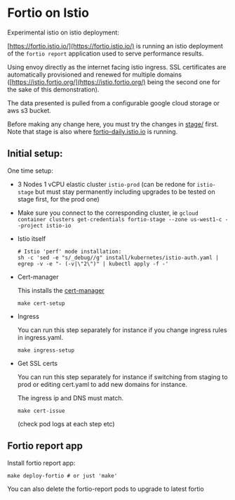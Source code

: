 # Fortio on Istio

Experimental istio on istio deployment:

[https://fortio.istio.io/](https://fortio.istio.io/) is running an istio deployment of the `fortio report` application used to serve performance results.

Using envoy directly as the internet facing istio ingress. SSL certificates are
automatically provisioned and renewed for multiple domains
([https://istio.fortio.org/](https://istio.fortio.org/) being the second one for the sake of this demonstration).

The data presented is pulled from a configurable google cloud storage or aws s3 bucket.

Before making any change here, you must try the changes in [stage/](stage/) first.
Note that stage is also where [fortio-daily.istio.io](https://fortio-daily.istio.io/) is running.

## Initial setup:

One time setup:

- 3 Nodes 1 vCPU elastic cluster `istio-prod` (can be redone for `istio-stage` but must stay permanently including upgrades to be tested on stage first, for the prod one)

- Make sure you connect to the corresponding cluster, ie `gcloud container clusters get-credentials fortio-stage --zone us-west1-c --project istio-io`

- Istio itself
  ```
  # Istio 'perf' mode installation:
  sh -c 'sed -e "s/_debug//g" install/kubernetes/istio-auth.yaml | egrep -v -e "- (-v|\"2\")" | kubectl apply -f -'
  ```

- Cert-manager

  This installs the [cert-manager](https://github.com/jetstack/cert-manager)
  ```
  make cert-setup
  ```

- Ingress

  You can run this step separately for instance if you change ingress rules
  in ingress.yaml.
  ```
  make ingress-setup
  ```

- Get SSL certs

  You can run this step separately for instance if switching from staging to
  prod or editing cert.yaml to add new domains for instance.

  The ingress ip and DNS must match.

  ```
  make cert-issue
  ```
  (check pod logs at each step etc)

## Fortio report app

Install fortio report app:
```
make deploy-fortio # or just 'make'
```

You can also delete the fortio-report pods to upgrade to latest fortio
